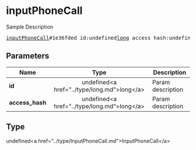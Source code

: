 # inputPhoneCall

Sample Description

<pre>
<a href="../constructor/inputPhoneCall.md">inputPhoneCall</a>#1e36fded id:undefined<a href="../type/long.md">long</a> access_hash:undefined<a href="../type/long.md">long</a> = undefined<a href="../type/InputPhoneCall.md">InputPhoneCall</a>;
</pre>

## Parameters

| Name | Type | Description |
|------|:----:|-------------|
| **id** | undefined&lt;a href=&#34;../type/long.md&#34;&gt;long&lt;/a&gt; | Param description |
| **access_hash** | undefined&lt;a href=&#34;../type/long.md&#34;&gt;long&lt;/a&gt; | Param description |

## Type

undefined&lt;a href=&#34;../type/InputPhoneCall.md&#34;&gt;InputPhoneCall&lt;/a&gt;

